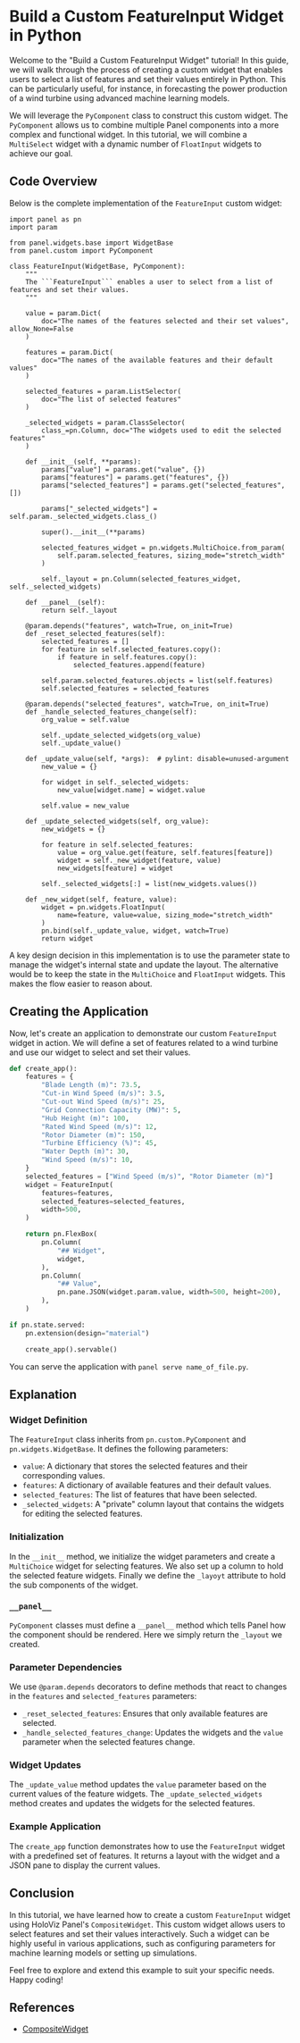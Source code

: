 # Build a Custom FeatureInput Widget in Python

Welcome to the "Build a Custom FeatureInput Widget" tutorial! In this guide, we will walk through the process of creating a custom widget that enables users to select a list of features and set their values entirely in Python. This can be particularly useful, for instance, in forecasting the power production of a wind turbine using advanced machine learning models.

We will leverage the `PyComponent` class to construct this custom widget. The `PyComponent` allows us to combine multiple Panel components into a more complex and functional widget. In this tutorial, we will combine a `MultiSelect` widget with a dynamic number of `FloatInput` widgets to achieve our goal.

## Code Overview

Below is the complete implementation of the `FeatureInput` custom widget:

```{pyodide}
import panel as pn
import param

from panel.widgets.base import WidgetBase
from panel.custom import PyComponent

class FeatureInput(WidgetBase, PyComponent):
    """
	The ```FeatureInput``` enables a user to select from a list of features and set their values.
    """

    value = param.Dict(
        doc="The names of the features selected and their set values", allow_None=False
    )

    features = param.Dict(
        doc="The names of the available features and their default values"
    )

    selected_features = param.ListSelector(
        doc="The list of selected features"
    )

    _selected_widgets = param.ClassSelector(
        class_=pn.Column, doc="The widgets used to edit the selected features"
    )

    def __init__(self, **params):
        params["value"] = params.get("value", {})
        params["features"] = params.get("features", {})
        params["selected_features"] = params.get("selected_features", [])

        params["_selected_widgets"] = self.param._selected_widgets.class_()

        super().__init__(**params)

        selected_features_widget = pn.widgets.MultiChoice.from_param(
            self.param.selected_features, sizing_mode="stretch_width"
        )

        self._layout = pn.Column(selected_features_widget, self._selected_widgets)

	def __panel__(self):
        return self._layout

    @param.depends("features", watch=True, on_init=True)
    def _reset_selected_features(self):
        selected_features = []
        for feature in self.selected_features.copy():
            if feature in self.features.copy():
                selected_features.append(feature)

        self.param.selected_features.objects = list(self.features)
        self.selected_features = selected_features

    @param.depends("selected_features", watch=True, on_init=True)
    def _handle_selected_features_change(self):
        org_value = self.value

        self._update_selected_widgets(org_value)
        self._update_value()

    def _update_value(self, *args):  # pylint: disable=unused-argument
        new_value = {}

        for widget in self._selected_widgets:
            new_value[widget.name] = widget.value

        self.value = new_value

    def _update_selected_widgets(self, org_value):
        new_widgets = {}

        for feature in self.selected_features:
            value = org_value.get(feature, self.features[feature])
            widget = self._new_widget(feature, value)
            new_widgets[feature] = widget

        self._selected_widgets[:] = list(new_widgets.values())

    def _new_widget(self, feature, value):
        widget = pn.widgets.FloatInput(
            name=feature, value=value, sizing_mode="stretch_width"
        )
        pn.bind(self._update_value, widget, watch=True)
        return widget
```

A key design decision in this implementation is to use the parameter state to manage the widget's internal state and update the layout. The alternative would be to keep the state in the `MultiChoice` and `FloatInput` widgets. This makes the flow easier to reason about.

## Creating the Application

Now, let's create an application to demonstrate our custom `FeatureInput` widget in action. We will define a set of features related to a wind turbine and use our widget to select and set their values.

```python
def create_app():
    features = {
        "Blade Length (m)": 73.5,
        "Cut-in Wind Speed (m/s)": 3.5,
        "Cut-out Wind Speed (m/s)": 25,
        "Grid Connection Capacity (MW)": 5,
        "Hub Height (m)": 100,
        "Rated Wind Speed (m/s)": 12,
        "Rotor Diameter (m)": 150,
        "Turbine Efficiency (%)": 45,
        "Water Depth (m)": 30,
        "Wind Speed (m/s)": 10,
    }
    selected_features = ["Wind Speed (m/s)", "Rotor Diameter (m)"]
    widget = FeatureInput(
        features=features,
        selected_features=selected_features,
        width=500,
    )

    return pn.FlexBox(
        pn.Column(
            "## Widget",
            widget,
        ),
        pn.Column(
            "## Value",
            pn.pane.JSON(widget.param.value, width=500, height=200),
        ),
    )

if pn.state.served:
    pn.extension(design="material")

    create_app().servable()
```

You can serve the application with `panel serve name_of_file.py`.

## Explanation

### Widget Definition

The `FeatureInput` class inherits from `pn.custom.PyComponent` and `pn.widgets.WidgetBase`. It defines the following parameters:

- `value`: A dictionary that stores the selected features and their corresponding values.
- `features`: A dictionary of available features and their default values.
- `selected_features`: The list of features that have been selected.
- `_selected_widgets`: A "private" column layout that contains the widgets for editing the selected features.

### Initialization

In the `__init__` method, we initialize the widget parameters and create a `MultiChoice` widget for selecting features. We also set up a column to hold the selected feature widgets. Finally we define the `_layoyt` attribute to hold the sub components of the widget.

### `__panel__`

`PyComponent` classes must define a `__panel__` method which tells Panel how the component should be rendered. Here we simply return the `_layout` we created.

### Parameter Dependencies

We use `@param.depends` decorators to define methods that react to changes in the `features` and `selected_features` parameters:

- `_reset_selected_features`: Ensures that only available features are selected.
- `_handle_selected_features_change`: Updates the widgets and the `value` parameter when the selected features change.

### Widget Updates

The `_update_value` method updates the `value` parameter based on the current values of the feature widgets. The `_update_selected_widgets` method creates and updates the widgets for the selected features.

### Example Application

The `create_app` function demonstrates how to use the `FeatureInput` widget with a predefined set of features. It returns a layout with the widget and a JSON pane to display the current values.

## Conclusion

In this tutorial, we have learned how to create a custom `FeatureInput` widget using HoloViz Panel's `CompositeWidget`. This custom widget allows users to select features and set their values interactively. Such a widget can be highly useful in various applications, such as configuring parameters for machine learning models or setting up simulations.

Feel free to explore and extend this example to suit your specific needs. Happy coding!

## References

- [CompositeWidget](../../reference/custom_components/CompositeWidget.html)
